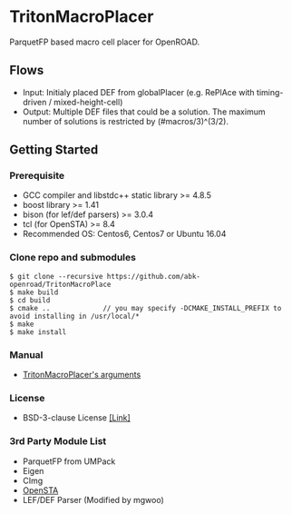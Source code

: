 # TritonMacroPlacer

ParquetFP based macro cell placer for OpenROAD.

## Flows
* Input: Initialy placed DEF from globalPlacer (e.g. RePlAce with timing-driven / mixed-height-cell)
* Output: Multiple DEF files that could be a solution. The maximum number of solutions is restricted by (#macros/3)^(3/2).   

## Getting Started
### Prerequisite
* GCC compiler and libstdc++ static library >= 4.8.5
* boost library >= 1.41
* bison (for lef/def parsers) >= 3.0.4
* tcl (for OpenSTA) >= 8.4
* Recommended OS: Centos6, Centos7 or Ubuntu 16.04

### Clone repo and submodules 
    $ git clone --recursive https://github.com/abk-openroad/TritonMacroPlace
    $ make build
    $ cd build
    $ cmake ..             // you may specify -DCMAKE_INSTALL_PREFIX to avoid installing in /usr/local/*
    $ make
    $ make install

### Manual
* [TritonMacroPlacer's arguments](doc/BinaryArguments.md)

### License
* BSD-3-clause License [[Link]](LICENSE)

### 3rd Party Module List
* ParquetFP from UMPack
* Eigen
* CImg
* [OpenSTA](https://github.com/abk-openroad/OpenSTA)
* LEF/DEF Parser (Modified by mgwoo)

